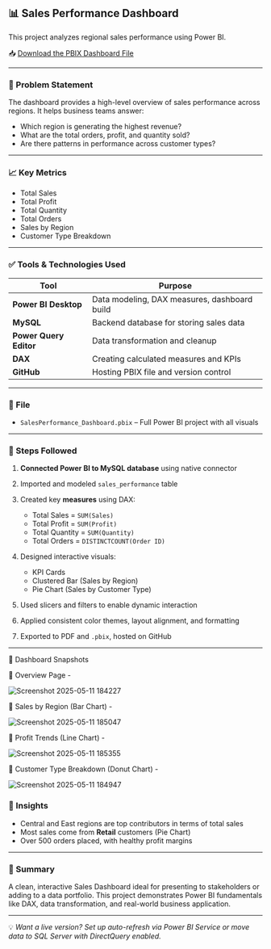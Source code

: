 
## 📊 Sales Performance Dashboard

This project analyzes regional sales performance using Power BI.

📥 [Download the PBIX Dashboard File](https://github.com/gurusumiran25/Sales-Performance-Dashboard/raw/main/SalesPerformance_Dashboard.pbix)

---

### 🧠 Problem Statement

The dashboard provides a high-level overview of sales performance across regions. It helps business teams answer:

* Which region is generating the highest revenue?
* What are the total orders, profit, and quantity sold?
* Are there patterns in performance across customer types?

---

### 📈 Key Metrics

* Total Sales
* Total Profit
* Total Quantity
* Total Orders
* Sales by Region
* Customer Type Breakdown

---

### ✅ Tools & Technologies Used

| Tool                   | Purpose                                      |
| ---------------------- | -------------------------------------------- |
| **Power BI Desktop**   | Data modeling, DAX measures, dashboard build |
| **MySQL**              | Backend database for storing sales data      |
| **Power Query Editor** | Data transformation and cleanup              |
| **DAX**                | Creating calculated measures and KPIs        |
| **GitHub**             | Hosting PBIX file and version control        |

---

### 📌 File

* `SalesPerformance_Dashboard.pbix` – Full Power BI project with all visuals

---

### 🔧 Steps Followed

1. **Connected Power BI to MySQL database** using native connector
2. Imported and modeled `sales_performance` table
3. Created key **measures** using DAX:

   * Total Sales = `SUM(Sales)`
   * Total Profit = `SUM(Profit)`
   * Total Quantity = `SUM(Quantity)`
   * Total Orders = `DISTINCTCOUNT(Order ID)`
4. Designed interactive visuals:

   * KPI Cards
   * Clustered Bar (Sales by Region)
   * Pie Chart (Sales by Customer Type)
5. Used slicers and filters to enable dynamic interaction
6. Applied consistent color themes, layout alignment, and formatting
7. Exported to PDF and `.pbix`, hosted on GitHub

---

📸 Dashboard Snapshots

🔹 Overview Page - 

![Screenshot 2025-05-11 184227](https://github.com/user-attachments/assets/41a93e4f-b777-41e0-bea0-d0d341b49a53)

🔹 Sales by Region (Bar Chart) - 

![Screenshot 2025-05-11 185047](https://github.com/user-attachments/assets/d93b4fce-ab43-40dd-ab9a-2f4f28dc5637)

🔹 Profit Trends (Line Chart) - 

![Screenshot 2025-05-11 185355](https://github.com/user-attachments/assets/5f497a09-db56-465e-b824-5993ef3d3339)

🔹 Customer Type Breakdown (Donut Chart) - 

![Screenshot 2025-05-11 184947](https://github.com/user-attachments/assets/cac7a484-bb08-4bc5-8f58-71f728fec6b2)


### 🧠 Insights

* Central and East regions are top contributors in terms of total sales
* Most sales come from **Retail** customers (Pie Chart)
* Over 500 orders placed, with healthy profit margins

---

### 🌟 Summary

A clean, interactive Sales Dashboard ideal for presenting to stakeholders or adding to a data portfolio. This project demonstrates Power BI fundamentals like DAX, data transformation, and real-world business application.

---

💡 *Want a live version? Set up auto-refresh via Power BI Service or move data to SQL Server with DirectQuery enabled.*

